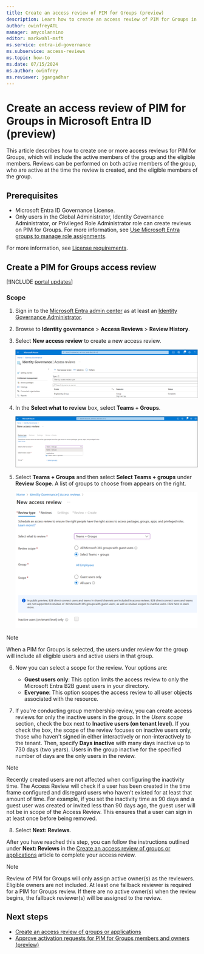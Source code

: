 ```yaml
---
title: Create an access review of PIM for Groups (preview)
description: Learn how to create an access review of PIM for Groups in Microsoft Entra ID.
author: owinfreyATL
manager: amycolannino
editor: markwahl-msft
ms.service: entra-id-governance
ms.subservice: access-reviews
ms.topic: how-to
ms.date: 07/15/2024
ms.author: owinfrey
ms.reviewer: jgangadhar
---
```

 
# Create an access review of PIM for Groups in Microsoft Entra ID (preview)

This article describes how to create one or more access reviews for PIM for Groups, which will include the active members of the group and the eligible members. Reviews can be performed on both active members of the group, who are active at the time the review is created, and the eligible members of the group.

## Prerequisites

- Microsoft Entra ID Governance License.
- Only users in the Global Administrator, Identity Governance Administrator, or Privileged Role Administrator role can create reviews on PIM for Groups. For more information, see [Use Microsoft Entra groups to manage role assignments](../identity/role-based-access-control/groups-concept.md).

For more information, see [License requirements](access-reviews-overview.md#license-requirements).

## Create a PIM for Groups access review

[!INCLUDE [portal updates](../includes/portal-update.md)]

### Scope

1. Sign in to the [Microsoft Entra admin center](https://entra.microsoft.com) as at least an [Identity Governance Administrator](../identity/role-based-access-control/permissions-reference.md#identity-governance-administrator).

1. Browse to **Identity governance** > **Access Reviews** > **Review History**.

1. Select **New access review** to create a new access review.

    ![Screenshot that shows the Access reviews pane in Identity Governance.](./media/create-access-review/access-reviews.png)

1. In the **Select what to review** box, select **Teams + Groups**.

    ![Screenshot that shows creating an access review.](./media/create-access-review/select-what-review.png)

1. Select **Teams + Groups** and then select **Select Teams + groups** under **Review Scope**. A list of groups to choose from appears on the right.

     ![Screenshot that shows selecting Teams + Groups.](./media/create-access-review/create-pim-review.png)

> [!NOTE]  
> When a PIM for Groups is selected, the users under review for the group will include all eligible users and active users in that group. 

6. Now you can select a scope for the review. Your options are:
    - **Guest users only**: This option limits the access review to only the Microsoft Entra B2B guest users in your directory.
    - **Everyone**: This option scopes the access review to all user objects associated with the resource.


7. If you're conducting group membership review, you can create access reviews for only the inactive users in the group. In the *Users scope* section, check the box next to **Inactive users (on tenant level)**. If you check the box, the scope of the review focuses on inactive users only, those who haven't signed in either interactively or non-interactively to the tenant. Then, specify **Days inactive**  with many days inactive up to 730 days (two years). Users in the group inactive for the specified number of days are the only users in the review.

> [!NOTE]
> Recently created users are not affected when configuring the inactivity time. The Access Review will check if a user has been created in the time frame configured and disregard users who haven’t existed for at least that amount of time. For example, if you set the inactivity time as 90 days and a guest user was created or invited less than 90 days ago, the guest user will not be in scope of the Access Review. This ensures that a user can sign in at least once before being removed.

8. Select **Next: Reviews**.

After you have reached this step, you can follow the instructions outlined under **Next: Reviews** in the [Create an access review of groups or applications](create-access-review.md#next-reviews) article to complete your access review.

> [!NOTE]
> Review of PIM for Groups will only assign active owner(s) as the reviewers. Eligible owners are not included. At least one fallback reviewer is required for a PIM for Groups review. If there are no active owner(s) when the review begins, the fallback reviewer(s) will be assigned to the review.

## Next steps

- [Create an access review of groups or applications](create-access-review.md)
- [Approve activation requests for PIM for Groups members and owners (preview)](../id-governance/privileged-identity-management/groups-approval-workflow.md)
